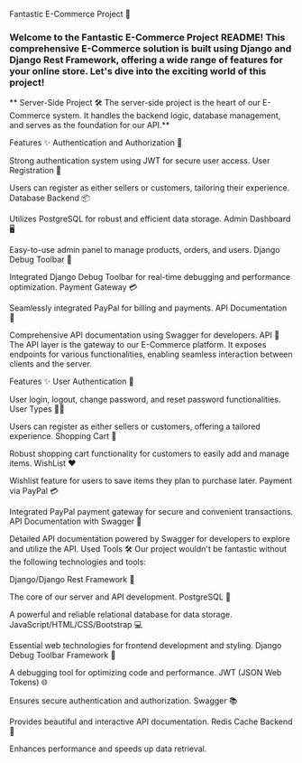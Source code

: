  Fantastic E-Commerce Project 🌟
### Welcome to the Fantastic E-Commerce Project README! This comprehensive E-Commerce solution is built using Django and Django Rest Framework, offering a wide range of features for your online store. Let's dive into the exciting world of this project!

** Server-Side Project 🛠️
The server-side project is the heart of our E-Commerce system. It handles the backend logic, database management, and serves as the foundation for our API.**

Features ✨
Authentication and Authorization 🔐

Strong authentication system using JWT for secure user access.
User Registration 📝

Users can register as either sellers or customers, tailoring their experience.
Database Backend 📦

Utilizes PostgreSQL for robust and efficient data storage.
Admin Dashboard 🖥️

Easy-to-use admin panel to manage products, orders, and users.
Django Debug Toolbar 🐞

Integrated Django Debug Toolbar for real-time debugging and performance optimization.
Payment Gateway 💳

Seamlessly integrated PayPal for billing and payments.
API Documentation 📖

Comprehensive API documentation using Swagger for developers.
API 🚀
The API layer is the gateway to our E-Commerce platform. It exposes endpoints for various functionalities, enabling seamless interaction between clients and the server.

Features ✨
User Authentication 🔑

User login, logout, change password, and reset password functionalities.
User Types 🧑🛒

Users can register as either sellers or customers, offering a tailored experience.
Shopping Cart 🛒

Robust shopping cart functionality for customers to easily add and manage items.
WishList ❤️

Wishlist feature for users to save items they plan to purchase later.
Payment via PayPal 💳

Integrated PayPal payment gateway for secure and convenient transactions.
API Documentation with Swagger 📖

Detailed API documentation powered by Swagger for developers to explore and utilize the API.
Used Tools 🛠️
Our project wouldn't be fantastic without the following technologies and tools:

Django/Django Rest Framework 🐍

The core of our server and API development.
PostgreSQL 🐘

A powerful and reliable relational database for data storage.
JavaScript/HTML/CSS/Bootstrap 💻

Essential web technologies for frontend development and styling.
Django Debug Toolbar Framework 🐞

A debugging tool for optimizing code and performance.
JWT (JSON Web Tokens) 🌐

Ensures secure authentication and authorization.
Swagger 📚

Provides beautiful and interactive API documentation.
Redis Cache Backend 🔄

Enhances performance and speeds up data retrieval.
